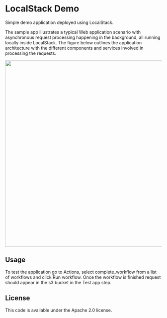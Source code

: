 # LocalStack Demo

Simple demo application deployed using LocalStack.

The sample app illustrates a typical Web application scenario with asynchronous request processing happening in the background, all running locally inside LocalStack. The figure below outlines the application architecture with the different components and services involved in processing the requests.

<img src="demo/web/architecture.png" style="width: 600px" />

## Usage

To test the application go to Actions, select complete_workflow from a list of workflows and click Run workflow. Once the workflow is finished request should appear in the s3 bucket in the Test app step.

## License

This code is available under the Apache 2.0 license.
